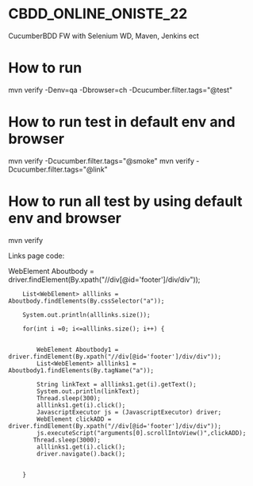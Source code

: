 # CBDD_ONLINE_ONISTE_22
CucumberBDD FW with Selenium WD, Maven, Jenkins ect

# How to run

mvn verify -Denv=qa -Dbrowser=ch -Dcucumber.filter.tags="@test"
# How to run test in default env and browser 
mvn verify -Dcucumber.filter.tags="@smoke"
mvn verify -Dcucumber.filter.tags="@link"

# How to run all test by using default env and browser
mvn verify














Links page code:

WebElement Aboutbody = driver.findElement(By.xpath("//div[@id='footer']/div/div"));

        List<WebElement> alllinks = Aboutbody.findElements(By.cssSelector("a"));

        System.out.println(alllinks.size());

        for(int i =0; i<=alllinks.size(); i++) {


            WebElement Aboutbody1 = driver.findElement(By.xpath("//div[@id='footer']/div/div"));
            List<WebElement> alllinks1 = Aboutbody1.findElements(By.tagName("a"));

            String linkText = alllinks1.get(i).getText();
            System.out.println(linkText);
            Thread.sleep(300);
            alllinks1.get(i).click();
            JavascriptExecutor js = (JavascriptExecutor) driver;
            WebElement clickADD = driver.findElement(By.xpath("//div[@id='footer']/div/div"));
            js.executeScript("arguments[0].scrollIntoView()",clickADD);
           Thread.sleep(3000);
            alllinks1.get(i).click();
            driver.navigate().back();


        }